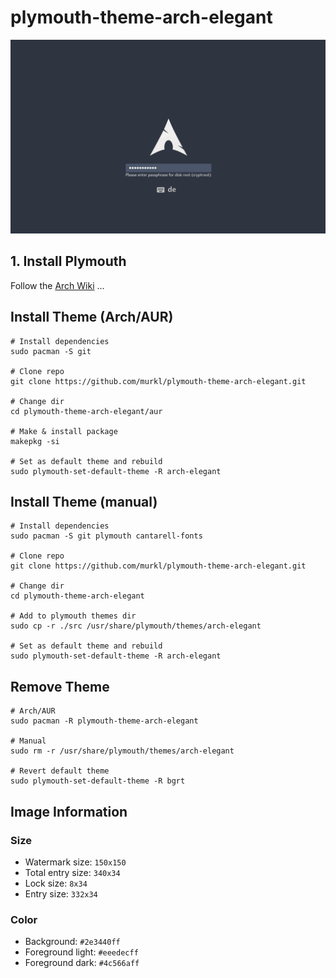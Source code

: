 # plymouth-theme-arch-elegant

<p><img src="./screenshot.png" /></p>

## 1. Install Plymouth

Follow the [Arch Wiki](https://wiki.archlinux.org/title/Plymouth) ...

## Install Theme (Arch/AUR)

```
# Install dependencies
sudo pacman -S git

# Clone repo
git clone https://github.com/murkl/plymouth-theme-arch-elegant.git

# Change dir
cd plymouth-theme-arch-elegant/aur

# Make & install package
makepkg -si

# Set as default theme and rebuild
sudo plymouth-set-default-theme -R arch-elegant
```

## Install Theme (manual)

```
# Install dependencies
sudo pacman -S git plymouth cantarell-fonts

# Clone repo
git clone https://github.com/murkl/plymouth-theme-arch-elegant.git

# Change dir
cd plymouth-theme-arch-elegant

# Add to plymouth themes dir
sudo cp -r ./src /usr/share/plymouth/themes/arch-elegant

# Set as default theme and rebuild
sudo plymouth-set-default-theme -R arch-elegant
```

## Remove Theme

```
# Arch/AUR
sudo pacman -R plymouth-theme-arch-elegant

# Manual
sudo rm -r /usr/share/plymouth/themes/arch-elegant

# Revert default theme
sudo plymouth-set-default-theme -R bgrt
```

## Image Information

### Size

- Watermark size: `150x150`
- Total entry size: `340x34`
- Lock size: `8x34`
- Entry size: `332x34`

### Color

- Background: `#2e3440ff`
- Foreground light: `#eeedecff`
- Foreground dark: `#4c566aff`
